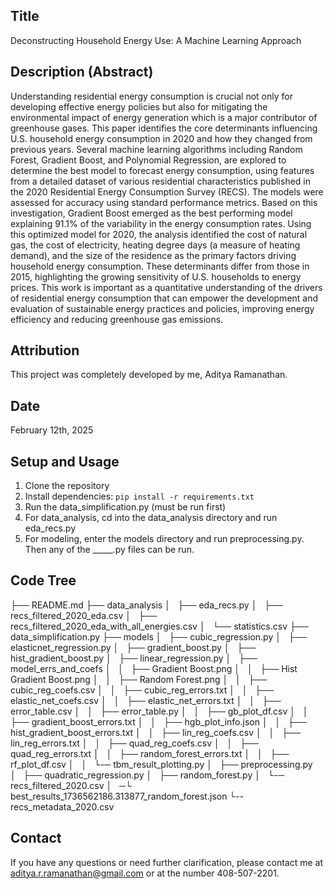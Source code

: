 ## Title
Deconstructing Household Energy Use: A Machine Learning Approach

## Description (Abstract)
Understanding residential energy consumption is crucial not only for developing effective energy policies but also for mitigating the environmental impact of energy generation which is a major contributor of greenhouse gases. This paper identifies the core determinants influencing U.S. household energy consumption in 2020 and how they changed from previous years. Several machine learning algorithms including Random Forest, Gradient Boost, and Polynomial Regression, are explored to determine the best model to forecast energy consumption, using features from a detailed dataset of various residential characteristics published in the 2020 Residential Energy Consumption Survey (RECS). The models were assessed for accuracy using standard performance metrics. Based on this investigation, Gradient Boost emerged as the best performing model explaining 91.1% of the variability in the energy consumption rates. Using this optimized model for 2020, the analysis identified the cost of natural gas, the cost of electricity, heating degree days (a measure of heating demand), and the size of the residence as the primary factors driving household energy consumption. These determinants differ from those in 2015, highlighting the growing sensitivity of U.S. households to energy prices. This work is important as a quantitative understanding of the drivers of residential energy consumption that can empower the development and evaluation of sustainable energy practices and policies, improving energy efficiency and reducing greenhouse gas emissions.

## Attribution
This project was completely developed by me, Aditya Ramanathan.

## Date
February 12th, 2025

## Setup and Usage
1. Clone the repository
2. Install dependencies: `pip install -r requirements.txt`
3. Run the data_simplification.py (must be run first)
4. For data_analysis, cd into the data_analysis directory and run eda_recs.py
5. For modeling, enter the models directory and run preprocessing.py. Then any of the _____.py files can be run.

## Code Tree

├── README.md
├── data_analysis
│   ├── eda_recs.py
│   ├── recs_filtered_2020_eda.csv
│   ├── recs_filtered_2020_eda_with_all_energies.csv
│   └── statistics.csv
├── data_simplification.py
├── models
│   ├── cubic_regression.py
│   ├── elasticnet_regression.py
│   ├── gradient_boost.py
│   ├── hist_gradient_boost.py
│   ├── linear_regression.py
│   ├── model_errs_and_coefs
│   │   ├── Gradient Boost.png
│   │   ├── Hist Gradient Boost.png
│   │   ├── Random Forest.png
│   │   ├── cubic_reg_coefs.csv
│   │   ├── cubic_reg_errors.txt
│   │   ├── elastic_net_coefs.csv
│   │   ├── elastic_net_errors.txt
│   │   ├── error_table.csv
│   │   ├── error_table.py
│   │   ├── gb_plot_df.csv
│   │   ├── gradient_boost_errors.txt
│   │   ├── hgb_plot_info.json
│   │   ├── hist_gradient_boost_errors.txt
│   │   ├── lin_reg_coefs.csv
│   │   ├── lin_reg_errors.txt
│   │   ├── quad_reg_coefs.csv
│   │   ├── quad_reg_errors.txt
│   │   ├── random_forest_errors.txt
│   │   ├── rf_plot_df.csv
│   │   └-─ tbm_result_plotting.py
│   ├── preprocessing.py
│   ├── quadratic_regression.py
│   ├── random_forest.py
│   └-─ recs_filtered_2020.csv
│       ─└ best_results_1736562186.313877_random_forest.json
└-- recs_metadata_2020.csv

## Contact
If you have any questions or need further clarification, please contact me at aditya.r.ramanathan@gmail.com or at the number 408-507-2201.
